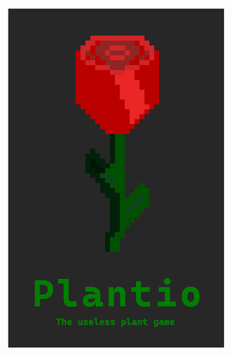 ![alt text](https://raw.githubusercontent.com/deltegui/Plantio/master/art/logo.png?token=ADHDBXECGOMHHMY7M6SC7JK77B63U "Plantio")